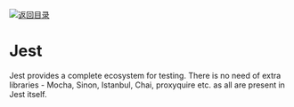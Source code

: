 [![返回目录](https://parg.co/UYp)](https://github.com/wx-chevalier/Web-Series/)

# Jest

Jest provides a complete ecosystem for testing. There is no need of extra libraries - Mocha, Sinon, Istanbul, Chai, proxyquire etc. as all are present in Jest itself.
